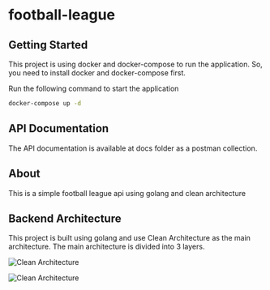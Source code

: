 # football-league

## Getting Started

This project is using docker and docker-compose to run the application. So, you need to install docker and docker-compose first.

Run the following command to start the application

```bash
docker-compose up -d
```

## API Documentation

The API documentation is available at docs folder as a postman collection.

## About

This is a simple football league api using golang and clean architecture

## Backend Architecture

This project is built using golang and use Clean Architecture as the main architecture. The main architecture is divided into 3 layers. 

![Clean Architecture](https://github.com/bxcodec/go-clean-arch/raw/master/clean-arch.png)

![Clean Architecture](https://camo.githubusercontent.com/3b23bc107e4899adccdf3f69ba60b8112635ee64d642659afd30c204794ae4bf/68747470733a2f2f73332d61702d736f757468656173742d312e616d617a6f6e6177732e636f6d2f72616c616c692f6173736574732f696d672f4c69627261726965732f676f6c616e672b6172636869746563747572652b6469616772616d2e706e67)
